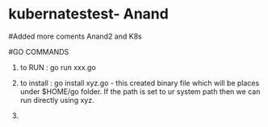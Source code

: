 # kubernatestest- Anand
#Added more coments  Anand2  and K8s

#GO COMMANDS
1. to RUN : go run xxx.go
2. to install : go install xyz.go - this created binary file which will be places under $HOME/go folder. If the path is set to ur system path then we can run directly using xyz.

3. 